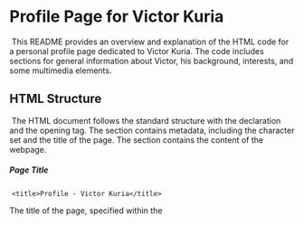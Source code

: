 # Profile Page for Victor Kuria
​
This README provides an overview and explanation of the HTML code for a personal profile page dedicated to Victor Kuria. The code includes sections for general information about Victor, his background, interests, and some multimedia elements.

##  HTML Structure
​
The HTML document follows the standard structure with the <!DOCTYPE html> declaration and the opening <html> tag. The <head> section contains metadata, including the character set and the title of the page. The <body> section contains the content of the webpage.
​
##### Page Title
​
`<title>Profile - Victor Kuria</title>`

The title of the page, specified within the <title> tags, is "Profile - Victor Kuria."
​
##### Header
​
`<h1>Profile - Victor Kuria</h1>`
The title of the page, specified within the <title> tags, is "Profile - Victor Kuria."
​
​
## Audio Element
​
`<audio src="mp3s/Four Tet - There Is Love In You - 07 Reversing.mp3" controls loop>
    Your browser does not support HTML5 audio. Here is <a href="mp3s/Four Tet - There Is Love In You - 07 Reversing.mp3">a link to the audio</a> instead.
</audio> `
An <audio> element is included, allowing visitors to play an audio file. The controls attribute provides playback controls, and loop enables continuous looping. A fallback message is displayed if the browser does not support HTML5 audio.
​
## About Me Section
​
`<section>
    <!-- ... -->
</section>`
This section includes an image, introductory text about Victor Kuria, and a list of bullet points detailing various aspects of his life, such as his current location, birthplace, occupation, coding journey start year, and a personal goal.
​
## Interests Section
`<section>
    <!-- ... -->
</section>`
This section covers Victor's interests. It includes a heading, an unordered list of his hobbies, such as painting, playing musical instruments, the game Go, and camping/hiking. Hyperlinks and an image related to the game Go are also present.
## Additional Information
- Images are included using the <img> tag with appropriate attributes for width, alt text, and source.
- Hyperlinks are created using the <a> tag, providing a seamless navigation experience.
​
​
##  Recommendations
- Ensure that linked resources (audio file, images) are correctly located in the specified paths.
- Validate the HTML code using an online validator to ensure compliance with HTML standards.
​

### License
​
*MIT*
Copyright (c) 2023 **Victor Kuria**
​
Permission is hereby granted, free of charge, to any person obtaining a copy of this software and associated documentation files (the "Software"), to deal in the Software without restriction, including without limitation the rights to use, copy, modify, merge, publish, distribute, sublicense, and/or sell copies of the Software, and to permit persons to whom the Software is furnished to do so, subject to the following conditions:
​
The above copyright notice and this permission notice shall be included in all copies or substantial portions of the Software.
​
THE SOFTWARE IS PROVIDED "AS IS", WITHOUT WARRANTY OF ANY KIND, EXPRESS OR IMPLIED, INCLUDING BUT NOT LIMITED TO THE WARRANTIES OF MERCHANTABILITY, FITNESS FOR A PARTICULAR PURPOSE AND NONINFRINGEMENT. IN NO EVENT SHALL THE AUTHORS OR COPYRIGHT HOLDERS BE LIABLE FOR ANY CLAIM, DAMAGES OR OTHER LIABILITY, WHETHER IN AN ACTION OF CONTRACT, TORT OR OTHERWISE, ARISING FROM, OUT OF OR IN CONNECTION WITH THE SOFTWARE OR THE USE OR OTHER DEALINGS IN THE SOFTWARE.